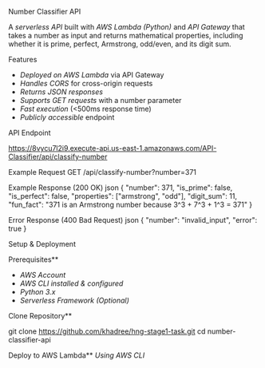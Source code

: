 Number Classifier API

A *serverless API* built with *AWS Lambda (Python)* and *API Gateway* that takes a number as input and returns mathematical properties, including whether it is prime, perfect, Armstrong, odd/even, and its digit sum.

Features
- *Deployed on AWS Lambda* via API Gateway
- *Handles CORS* for cross-origin requests
- *Returns JSON responses*
- *Supports GET requests* with a number parameter
- *Fast execution* (<500ms response time)
- *Publicly accessible* endpoint

API Endpoint

https://8vycu7l2i9.execute-api.us-east-1.amazonaws.com/API-Classifier/api/classify-number

Example Request
GET /api/classify-number?number=371

Example Response (200 OK)
json
{
    "number": 371,
    "is_prime": false,
    "is_perfect": false,
    "properties": ["armstrong", "odd"],
    "digit_sum": 11,
    "fun_fact": "371 is an Armstrong number because 3^3 + 7^3 + 1^3 = 371"
}

Error Response (400 Bad Request)
json
{
    "number": "invalid_input",
    "error": true
}

Setup & Deployment

Prerequisites**
- *AWS Account*
- *AWS CLI installed & configured*
- *Python 3.x*
- *Serverless Framework (Optional)*

Clone Repository**

git clone https://github.com/khadree/hng-stage1-task.git
cd number-classifier-api

Deploy to AWS Lambda**
*Using AWS CLI*
